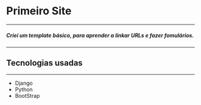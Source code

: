 # Primeiro Site
---
##### Criei um template básico, para aprender a linkar URLs e fazer fomulários.
---
## Tecnologias usadas
---
- Django
- Python
- BootStrap
